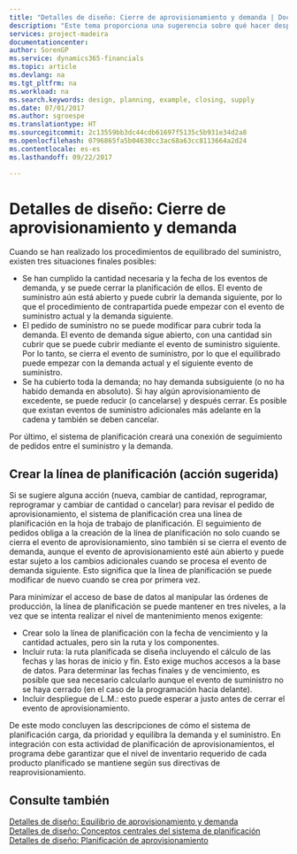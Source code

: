 ```yaml
---
title: "Detalles de diseño: Cierre de aprovisionamiento y demanda | Documentos de Microsoft"
description: "Este tema proporciona una sugerencia sobre qué hacer después de realizar procedimientos de equilibrado de suministros."
services: project-madeira
documentationcenter: 
author: SorenGP
ms.service: dynamics365-financials
ms.topic: article
ms.devlang: na
ms.tgt_pltfrm: na
ms.workload: na
ms.search.keywords: design, planning, example, closing, supply
ms.date: 07/01/2017
ms.author: sgroespe
ms.translationtype: HT
ms.sourcegitcommit: 2c13559bb3dc44cdb61697f5135c5b931e34d2a8
ms.openlocfilehash: 0796865fa5b04630cc3ac68a63cc8113664a2d24
ms.contentlocale: es-es
ms.lasthandoff: 09/22/2017

---
```

# <a name="design-details-closing-demand-and-supply"></a>Detalles de diseño: Cierre de aprovisionamiento y demanda
Cuando se han realizado los procedimientos de equilibrado del suministro, existen tres situaciones finales posibles:  
  
* Se han cumplido la cantidad necesaria y la fecha de los eventos de demanda, y se puede cerrar la planificación de ellos. El evento de suministro aún está abierto y puede cubrir la demanda siguiente, por lo que el procedimiento de contrapartida puede empezar con el evento de suministro actual y la demanda siguiente.  
* El pedido de suministro no se puede modificar para cubrir toda la demanda. El evento de demanda sigue abierto, con una cantidad sin cubrir que se puede cubrir mediante el evento de suministro siguiente. Por lo tanto, se cierra el evento de suministro, por lo que el equilibrado puede empezar con la demanda actual y el siguiente evento de suministro.  
* Se ha cubierto toda la demanda; no hay demanda subsiguiente (o no ha habido demanda en absoluto). Si hay algún aprovisionamiento de excedente, se puede reducir (o cancelarse) y después cerrar. Es posible que existan eventos de suministro adicionales más adelante en la cadena y también se deben cancelar.  
  
Por último, el sistema de planificación creará una conexión de seguimiento de pedidos entre el suministro y la demanda.  
  
## <a name="creating-the-planning-line-suggested-action"></a>Crear la línea de planificación (acción sugerida)  
Si se sugiere alguna acción (nueva, cambiar de cantidad, reprogramar, reprogramar y cambiar de cantidad o cancelar) para revisar el pedido de aprovisionamiento, el sistema de planificación crea una línea de planificación en la hoja de trabajo de planificación. El seguimiento de pedidos obliga a la creación de la línea de planificación no solo cuando se cierra el evento de aprovisionamiento, sino también si se cierra el evento de demanda, aunque el evento de aprovisionamiento esté aún abierto y puede estar sujeto a los cambios adicionales cuando se procesa el evento de demanda siguiente. Esto significa que la línea de planificación se puede modificar de nuevo cuando se crea por primera vez.  
  
Para minimizar el acceso de base de datos al manipular las órdenes de producción, la línea de planificación se puede mantener en tres niveles, a la vez que se intenta realizar el nivel de mantenimiento menos exigente:  
  
* Crear solo la línea de planificación con la fecha de vencimiento y la cantidad actuales, pero sin la ruta y los componentes.  
* Incluir ruta: la ruta planificada se diseña incluyendo el cálculo de las fechas y las horas de inicio y fin. Esto exige muchos accesos a la base de datos. Para determinar las fechas finales y de vencimiento, es posible que sea necesario calcularlo aunque el evento de suministro no se haya cerrado (en el caso de la programación hacia delante).  
* Incluir despliegue de L.M.: esto puede esperar a justo antes de cerrar el evento de aprovisionamiento.  
  
De este modo concluyen las descripciones de cómo el sistema de planificación carga, da prioridad y equilibra la demanda y el suministro. En integración con esta actividad de planificación de aprovisionamientos, el programa debe garantizar que el nivel de inventario requerido de cada producto planificado se mantiene según sus directivas de reaprovisionamiento.  
  
## <a name="see-also"></a>Consulte también  
[Detalles de diseño: Equilibrio de aprovisionamiento y demanda](design-details-balancing-demand-and-supply.md)   
[Detalles de diseño: Conceptos centrales del sistema de planificación](design-details-central-concepts-of-the-planning-system.md)   
[Detalles de diseño: Planificación de aprovisionamiento](design-details-supply-planning.md)
